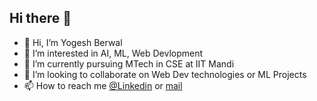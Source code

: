 ## Hi there 👋
- 👋 Hi, I’m Yogesh Berwal
- 👀 I’m interested in AI, ML, Web Devlopment
- 🌱 I’m currently pursuing MTech in CSE at IIT Mandi
- 💞️ I’m looking to collaborate on Web Dev technologies or ML Projects
- 📫 How to reach me [@Linkedin](https://www.linkedin.com/in/ygshberwal/ ) or [mail](yogeshberwal266@gmail.com)

<!--
**Ygshberwal/Ygshberwal** is a ✨ _special_ ✨ repository because its `README.md` (this file) appears on your GitHub profile.

Here are some ideas to get you started:

- 🔭 I’m currently working on ...
- 🌱 I’m currently learning ...
- 👯 I’m looking to collaborate on ...z
- 🤔 I’m looking for help with 
- 💬 Ask me about ...
- 📫 How to reach me: ...
- 😄 Pronouns: ...
- ⚡ Fun fact: ...
-->
